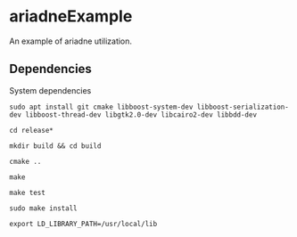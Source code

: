 # ariadneExample
An example of ariadne utilization.

## Dependencies
System dependencies
```
sudo apt install git cmake libboost-system-dev libboost-serialization-dev libboost-thread-dev libgtk2.0-dev libcairo2-dev libbdd-dev
```
```
cd release*
```
```
mkdir build && cd build
```
```
cmake ..
```
```
make
```
```
make test
```
```
sudo make install 
```
```
export LD_LIBRARY_PATH=/usr/local/lib
```
